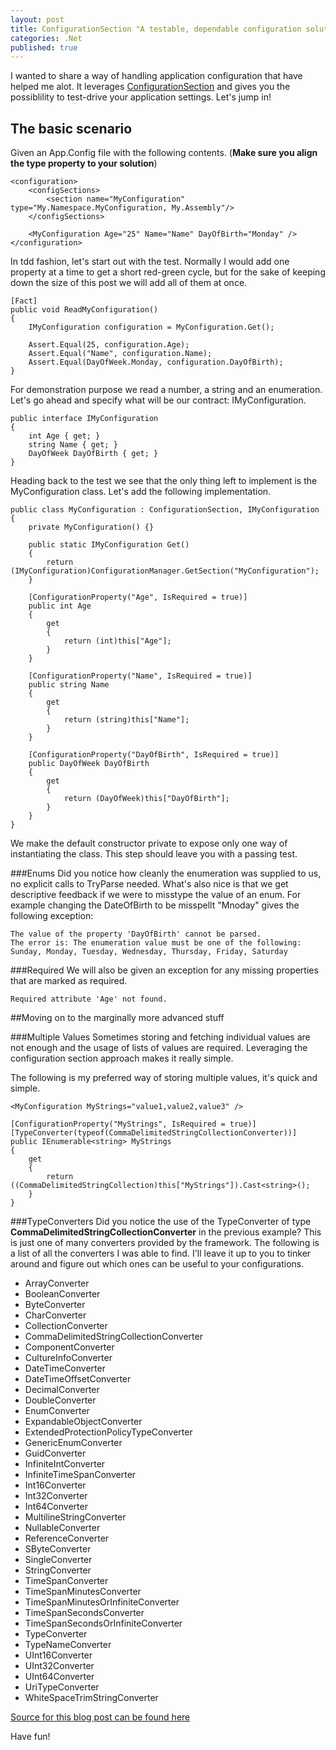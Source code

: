 ```yaml
---
layout: post
title: ConfigurationSection "A testable, dependable configuration solution"
categories: .Net
published: true
---
```

I wanted to share a way of handling application configuration that have helped me alot. It leverages [ConfigurationSection](http://msdn.microsoft.com/en-us/library/system.configuration.configurationsection(v=vs.110).aspx) and gives you the possiblility to test-drive your application settings. Let's jump in!
## The basic scenario
Given an App.Config file with the following contents. (**Make sure you align the type property to your solution**)

	<configuration>
		<configSections>
	    	<section name="MyConfiguration" type="My.Namespace.MyConfiguration, My.Assembly"/>
		</configSections>
	  
		<MyConfiguration Age="25" Name="Name" DayOfBirth="Monday" />
	</configuration>

In tdd fashion, let's start out with the test. Normally I would add one property at a time to get a short red-green cycle, but for the sake of keeping down the size of this post we will add all of them at once.

	[Fact]
    public void ReadMyConfiguration()
    {
        IMyConfiguration configuration = MyConfiguration.Get();

        Assert.Equal(25, configuration.Age);
        Assert.Equal("Name", configuration.Name);
        Assert.Equal(DayOfWeek.Monday, configuration.DayOfBirth);
    }

For demonstration purpose we read a number, a string and an enumeration. Let's go ahead and specify what will be our contract: IMyConfiguration.

	public interface IMyConfiguration
    {
        int Age { get; }
        string Name { get; }
        DayOfWeek DayOfBirth { get; }
    }

Heading back to the test we see that the only thing left to implement is the MyConfiguration class. Let's add the following implementation.

    public class MyConfiguration : ConfigurationSection, IMyConfiguration
    {
        private MyConfiguration() {}

        public static IMyConfiguration Get()
        {
            return (IMyConfiguration)ConfigurationManager.GetSection("MyConfiguration");
        }

        [ConfigurationProperty("Age", IsRequired = true)]
        public int Age
        {
            get
            {
                return (int)this["Age"];
            }
        }

        [ConfigurationProperty("Name", IsRequired = true)]
        public string Name
        {
            get
            {
                return (string)this["Name"];
            }
        }

        [ConfigurationProperty("DayOfBirth", IsRequired = true)]
        public DayOfWeek DayOfBirth
        {
            get
            {
                return (DayOfWeek)this["DayOfBirth"];
            }
        }
    }

We make the default constructor private to expose only one way of instantiating the class. This step should leave you with a passing test.

###Enums
Did you notice how cleanly the enumeration was supplied to us, no explicit calls to TryParse needed. What's also nice is that we get descriptive feedback if we were to misstype the value of an enum. For example changing the DateOfBirth to be misspellt "Mnoday" gives the following exception:

	The value of the property 'DayOfBirth' cannot be parsed. 
	The error is: The enumeration value must be one of the following: 
	Sunday, Monday, Tuesday, Wednesday, Thursday, Friday, Saturday

###Required
We will also be given an exception for any missing properties that are marked as required.

	Required attribute 'Age' not found.

##Moving on to the marginally more advanced stuff

###Multiple Values
Sometimes storing and fetching individual values are not enough and the usage of lists of values are required. Leveraging the configuration section approach makes it really simple.

The following is my preferred way of storing multiple values, it's quick and simple.

	<MyConfiguration MyStrings="value1,value2,value3" />

	[ConfigurationProperty("MyStrings", IsRequired = true)]
	[TypeConverter(typeof(CommaDelimitedStringCollectionConverter))]
	public IEnumerable<string> MyStrings
    {
    	get
        {
        	return ((CommaDelimitedStringCollection)this["MyStrings"]).Cast<string>();
        }
	}	

###TypeConverters
Did you notice the use of the TypeConverter of type **CommaDelimitedStringCollectionConverter** in the previous example? This is just one of many converters provided by the framework. The following is a list of all the converters I was able to find. I'll leave it up to you to tinker around and figure out which ones can be useful to your configurations.

- ArrayConverter
- BooleanConverter
- ByteConverter
- CharConverter
- CollectionConverter
- CommaDelimitedStringCollectionConverter
- ComponentConverter
- CultureInfoConverter
- DateTimeConverter
- DateTimeOffsetConverter
- DecimalConverter
- DoubleConverter
- EnumConverter
- ExpandableObjectConverter
- ExtendedProtectionPolicyTypeConverter
- GenericEnumConverter
- GuidConverter
- InfiniteIntConverter
- InfiniteTimeSpanConverter
- Int16Converter
- Int32Converter
- Int64Converter
- MultilineStringConverter
- NullableConverter
- ReferenceConverter
- SByteConverter
- SingleConverter
- StringConverter
- TimeSpanConverter
- TimeSpanMinutesConverter
- TimeSpanMinutesOrInfiniteConverter
- TimeSpanSecondsConverter
- TimeSpanSecondsOrInfiniteConverter
- TypeConverter
- TypeNameConverter
- UInt16Converter
- UInt32Converter
- UInt64Converter
- UriTypeConverter
- WhiteSpaceTrimStringConverter

[Source for this blog post can be found here](https://github.com/Dashue/Blogging/tree/master/ConfigurationSection_Testable_and_Maintainable)

Have fun!